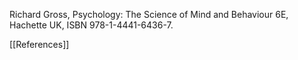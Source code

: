 Richard Gross, Psychology: The Science of Mind and Behaviour 6E, Hachette UK, ISBN 978-1-4441-6436-7.

[[References]]